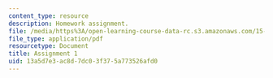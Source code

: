 ```yaml
---
content_type: resource
description: Homework assignment.
file: /media/https%3A/open-learning-course-data-rc.s3.amazonaws.com/15-347-doctoral-seminar-in-research-methods-i-fall-2004/13a5d7e3ac8d7dc03f375a773526afd0_assignment_1.pdf
file_type: application/pdf
resourcetype: Document
title: Assignment 1
uid: 13a5d7e3-ac8d-7dc0-3f37-5a773526afd0
---
```


